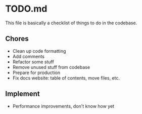 # TODO.md

This file is basically a checklist of things to do in the codebase.

## Chores

* Clean up code formatting
* Add comments
* Refactor some stuff
* Remove unused stuff from codebase
* Prepare for production
* Fix docs website: table of contents, move files, etc.

## Implement

* Performance improvements, don't know how yet